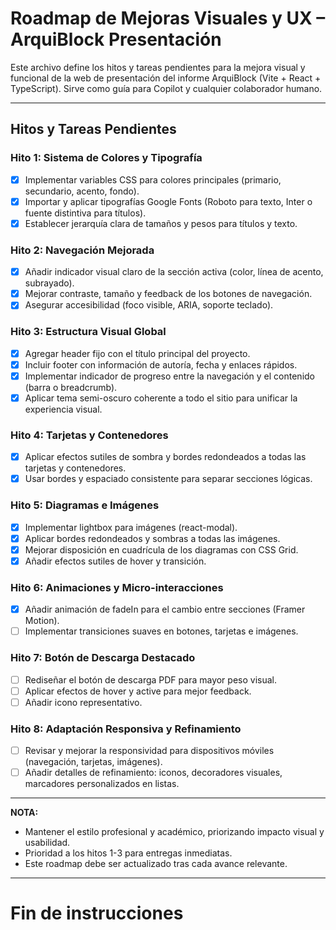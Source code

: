 <!-- Use this file to provide workspace-specific custom instructions to Copilot. For more details, visit https://code.visualstudio.com/docs/copilot/copilot-customization#_use-a-githubcopilotinstructionsmd-file -->

# Roadmap de Mejoras Visuales y UX – ArquiBlock Presentación

Este archivo define los hitos y tareas pendientes para la mejora visual y funcional de la web de presentación del informe ArquiBlock (Vite + React + TypeScript). Sirve como guía para Copilot y cualquier colaborador humano.

---

## Hitos y Tareas Pendientes

### Hito 1: Sistema de Colores y Tipografía
- [x] Implementar variables CSS para colores principales (primario, secundario, acento, fondo).
- [x] Importar y aplicar tipografías Google Fonts (Roboto para texto, Inter o fuente distintiva para títulos).
- [x] Establecer jerarquía clara de tamaños y pesos para títulos y texto.

### Hito 2: Navegación Mejorada
- [x] Añadir indicador visual claro de la sección activa (color, línea de acento, subrayado).
- [x] Mejorar contraste, tamaño y feedback de los botones de navegación.
- [x] Asegurar accesibilidad (foco visible, ARIA, soporte teclado).

### Hito 3: Estructura Visual Global
- [x] Agregar header fijo con el título principal del proyecto.
- [x] Incluir footer con información de autoría, fecha y enlaces rápidos.
- [x] Implementar indicador de progreso entre la navegación y el contenido (barra o breadcrumb).
- [x] Aplicar tema semi-oscuro coherente a todo el sitio para unificar la experiencia visual.

### Hito 4: Tarjetas y Contenedores
- [x] Aplicar efectos sutiles de sombra y bordes redondeados a todas las tarjetas y contenedores.
- [x] Usar bordes y espaciado consistente para separar secciones lógicas.

### Hito 5: Diagramas e Imágenes
- [x] Implementar lightbox para imágenes (react-modal).
- [x] Aplicar bordes redondeados y sombras a todas las imágenes.
- [x] Mejorar disposición en cuadrícula de los diagramas con CSS Grid.
- [x] Añadir efectos sutiles de hover y transición.

### Hito 6: Animaciones y Micro-interacciones
- [x] Añadir animación de fadeIn para el cambio entre secciones (Framer Motion).
- [ ] Implementar transiciones suaves en botones, tarjetas e imágenes.

### Hito 7: Botón de Descarga Destacado
- [ ] Rediseñar el botón de descarga PDF para mayor peso visual.
- [ ] Aplicar efectos de hover y active para mejor feedback.
- [ ] Añadir icono representativo.

### Hito 8: Adaptación Responsiva y Refinamiento
- [ ] Revisar y mejorar la responsividad para dispositivos móviles (navegación, tarjetas, imágenes).
- [ ] Añadir detalles de refinamiento: iconos, decoradores visuales, marcadores personalizados en listas.

---

**NOTA:**
- Mantener el estilo profesional y académico, priorizando impacto visual y usabilidad.
- Prioridad a los hitos 1-3 para entregas inmediatas.
- Este roadmap debe ser actualizado tras cada avance relevante.

---

# Fin de instrucciones
